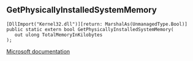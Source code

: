 ## GetPhysicallyInstalledSystemMemory

```
[DllImport("Kernel32.dll")][return: MarshalAs(UnmanagedType.Bool)]
public static extern bool GetPhysicallyInstalledSystemMemory(
   out ulong TotalMemoryInKilobytes
);
```

[Microsoft documentation](https://docs.microsoft.com/en-us/windows/win32/api/sysinfoapi/nf-sysinfoapi-getphysicallyinstalledsystemmemory)
